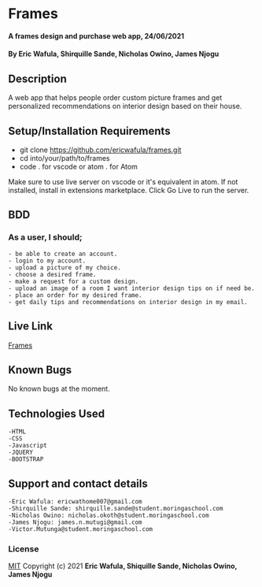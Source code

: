 # Frames
#### A frames design and purchase web app, 24/06/2021
#### By **Eric Wafula, Shirquille Sande, Nicholas Owino,  James Njogu**

## Description
A web app that helps people order custom picture frames and get personalized recommendations on interior design based on their house.

## Setup/Installation Requirements
* git clone https://github.com/ericwafula/frames.git
* cd into/your/path/to/frames
* code . for vscode or atom . for Atom

Make sure to use live server on vscode or it's equivalent in atom. If not installed, install in extensions marketplace. Click Go Live to run the server.

## BDD
### As a user, I should;
    - be able to create an account. 
    - login to my account.
    - upload a picture of my choice.
    - choose a desired frame.
    - make a request for a custom design.
    - upload an image of a room I want interior design tips on if need be.
    - place an order for my desired frame.
    - get daily tips and recommendations on interior design in my email.

## Live Link
[Frames](https://ericwafula.github.io/frames/)

## Known Bugs
No known bugs at the moment.

## Technologies Used
    -HTML
    -CSS
    -Javascript
    -JQUERY
    -BOOTSTRAP

## Support and contact details
    -Eric Wafula: ericwathome007@gmail.com
    -Shirquille Sande: shirquille.sande@student.moringaschool.com
    -Nicholas Owino: nicholas.okoth@student.moringaschool.com
    -James Njogu: james.n.mutugi@gmail.com
    -Victor.Mutunga@student.moringaschool.com

### License
[MIT](LICENSE)
Copyright (c) 2021 **Eric Wafula, Shiquille Sande, Nicholas Owino, James Njogu**